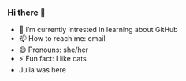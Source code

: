 ### Hi there 👋


* 🌱 I’m currently intrested in learning about GitHub
* 📫 How to reach me: email
* 😄 Pronouns: she/her
* ⚡ Fun fact: I like cats
* Julia was here

